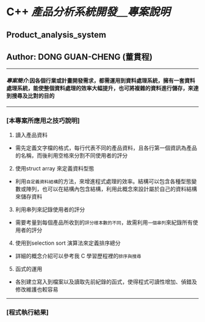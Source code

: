 # C++  ***產品分析系統開發＿專案說明***
## Product_analysis_system
## Author: DONG GUAN-CHENG (董貫程)
***
#### ***專案簡介***:因各個行業或計畫開發需求，都需運用到資料處理系統，擁有一套資料處理系統，能使整個資料處理的效率大幅提升，也可將複雜的資料進行儲存，來達到搜尋及比對的目的
***
### [本專案所應用之技巧說明]
1. 讀入產品資料  
* 需先定義文字檔的格式，每行代表不同的產品資料，且各行第一個資訊為產品的名稱，而後利用空格來分割不同使用者的評分

2. 使用struct array 來定義資料型態  
* 利用``自定義資料結構``的方法，來增進程式處理的效率。結構可以包含各種型態變數或陣列，也可以在結構內包含結構，利用此概念來設計屬於自己的資料結構來儲存資料

3. 利用串列來記錄使用者的評分  
* 需要考量到每個產品所收到的``評分樣本數的不同``，故需利用``一個串列``來紀錄所有使用者的評分 

4. 使用到selection sort 演算法來定義排序總分  
* 詳細的概念介紹可以參考我 C 學習歷程裡的``排序與搜尋``

5. 函式的運用  
* 各別建立寫入到檔案以及讀取先前紀錄的函式，使得程式可讀性增加、偵錯及修改維護也較容易  

*** 
### [程式執行結果]
